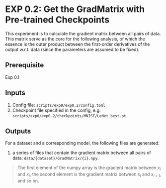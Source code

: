# EXP 0.2: Get the GradMatrix with Pre-trained Checkpoints

This experiment is to calculate the gradient matrix between all pairs of data.
This matrix serve as the core for the following analysis, of which the essence
is the outer product between the first-order derivatives of the output w.r.t.
data (since the parameters are assumed to be fixed).

## Prerequisite

Exp 0.1

## Inputs

1. Config file: `scripts/exp0/exp0.2/config.toml`
2. Checkpoint file specified in the config, e.g. `scripts/exp0/exp0.2/checkpoints/MNIST/LeNet_best.pt`

## Outputs

For a dataset and a corresponding model, the following files are generated:

1. a series of files that contain the gradient matrix between all pairs of data:
`data/{dataset}/GradMatrix/{i}.npy`.
> The first element of the numpy array is the gradient matrix between $x_i$ and $x_i$, the second element is the gradient matrix between $x_i$ and $x_{i+1}$, and so on.
